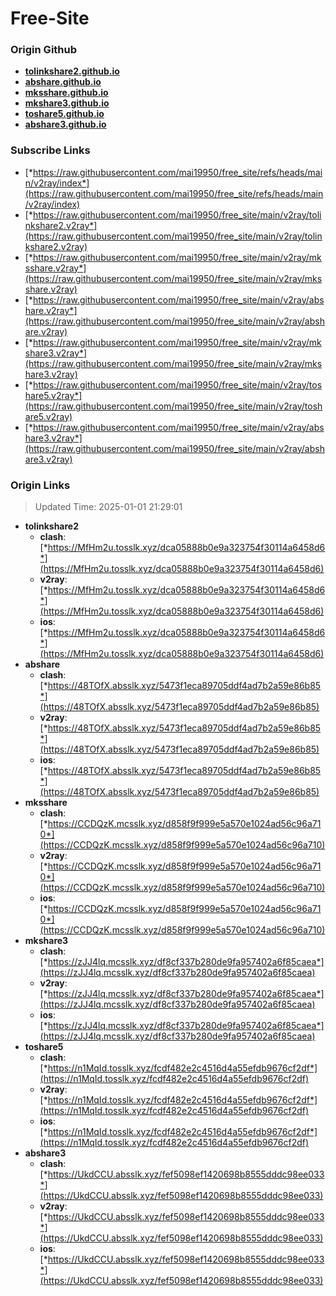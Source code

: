 # Free-Site

### Origin Github

- [**tolinkshare2.github.io**](https://github.com/tolinkshare2/tolinkshare2.github.io)
- [**abshare.github.io**](https://github.com/abshare/abshare.github.io)
- [**mksshare.github.io**](https://github.com/mksshare/mksshare.github.io)
- [**mkshare3.github.io**](https://github.com/mkshare3/mkshare3.github.io)
- [**toshare5.github.io**](https://github.com/toshare5/toshare5.github.io)
- [**abshare3.github.io**](https://github.com/abshare3/abshare3.github.io)

### Subscribe Links

- [*https://raw.githubusercontent.com/mai19950/free_site/refs/heads/main/v2ray/index*](https://raw.githubusercontent.com/mai19950/free_site/refs/heads/main/v2ray/index)
- [*https://raw.githubusercontent.com/mai19950/free_site/main/v2ray/tolinkshare2.v2ray*](https://raw.githubusercontent.com/mai19950/free_site/main/v2ray/tolinkshare2.v2ray)
- [*https://raw.githubusercontent.com/mai19950/free_site/main/v2ray/mksshare.v2ray*](https://raw.githubusercontent.com/mai19950/free_site/main/v2ray/mksshare.v2ray)
- [*https://raw.githubusercontent.com/mai19950/free_site/main/v2ray/abshare.v2ray*](https://raw.githubusercontent.com/mai19950/free_site/main/v2ray/abshare.v2ray)
- [*https://raw.githubusercontent.com/mai19950/free_site/main/v2ray/mkshare3.v2ray*](https://raw.githubusercontent.com/mai19950/free_site/main/v2ray/mkshare3.v2ray)
- [*https://raw.githubusercontent.com/mai19950/free_site/main/v2ray/toshare5.v2ray*](https://raw.githubusercontent.com/mai19950/free_site/main/v2ray/toshare5.v2ray)
- [*https://raw.githubusercontent.com/mai19950/free_site/main/v2ray/abshare3.v2ray*](https://raw.githubusercontent.com/mai19950/free_site/main/v2ray/abshare3.v2ray)

### Origin Links

> Updated Time: 2025-01-01 21:29:01

- **tolinkshare2**
  - **clash**: [*https://MfHm2u.tosslk.xyz/dca05888b0e9a323754f30114a6458d6*](https://MfHm2u.tosslk.xyz/dca05888b0e9a323754f30114a6458d6)
  - **v2ray**: [*https://MfHm2u.tosslk.xyz/dca05888b0e9a323754f30114a6458d6*](https://MfHm2u.tosslk.xyz/dca05888b0e9a323754f30114a6458d6)
  - **ios**: [*https://MfHm2u.tosslk.xyz/dca05888b0e9a323754f30114a6458d6*](https://MfHm2u.tosslk.xyz/dca05888b0e9a323754f30114a6458d6)
- **abshare**
  - **clash**: [*https://48TOfX.absslk.xyz/5473f1eca89705ddf4ad7b2a59e86b85*](https://48TOfX.absslk.xyz/5473f1eca89705ddf4ad7b2a59e86b85)
  - **v2ray**: [*https://48TOfX.absslk.xyz/5473f1eca89705ddf4ad7b2a59e86b85*](https://48TOfX.absslk.xyz/5473f1eca89705ddf4ad7b2a59e86b85)
  - **ios**: [*https://48TOfX.absslk.xyz/5473f1eca89705ddf4ad7b2a59e86b85*](https://48TOfX.absslk.xyz/5473f1eca89705ddf4ad7b2a59e86b85)
- **mksshare**
  - **clash**: [*https://CCDQzK.mcsslk.xyz/d858f9f999e5a570e1024ad56c96a710*](https://CCDQzK.mcsslk.xyz/d858f9f999e5a570e1024ad56c96a710)
  - **v2ray**: [*https://CCDQzK.mcsslk.xyz/d858f9f999e5a570e1024ad56c96a710*](https://CCDQzK.mcsslk.xyz/d858f9f999e5a570e1024ad56c96a710)
  - **ios**: [*https://CCDQzK.mcsslk.xyz/d858f9f999e5a570e1024ad56c96a710*](https://CCDQzK.mcsslk.xyz/d858f9f999e5a570e1024ad56c96a710)
- **mkshare3**
  - **clash**: [*https://zJJ4lq.mcsslk.xyz/df8cf337b280de9fa957402a6f85caea*](https://zJJ4lq.mcsslk.xyz/df8cf337b280de9fa957402a6f85caea)
  - **v2ray**: [*https://zJJ4lq.mcsslk.xyz/df8cf337b280de9fa957402a6f85caea*](https://zJJ4lq.mcsslk.xyz/df8cf337b280de9fa957402a6f85caea)
  - **ios**: [*https://zJJ4lq.mcsslk.xyz/df8cf337b280de9fa957402a6f85caea*](https://zJJ4lq.mcsslk.xyz/df8cf337b280de9fa957402a6f85caea)
- **toshare5**
  - **clash**: [*https://n1MqId.tosslk.xyz/fcdf482e2c4516d4a55efdb9676cf2df*](https://n1MqId.tosslk.xyz/fcdf482e2c4516d4a55efdb9676cf2df)
  - **v2ray**: [*https://n1MqId.tosslk.xyz/fcdf482e2c4516d4a55efdb9676cf2df*](https://n1MqId.tosslk.xyz/fcdf482e2c4516d4a55efdb9676cf2df)
  - **ios**: [*https://n1MqId.tosslk.xyz/fcdf482e2c4516d4a55efdb9676cf2df*](https://n1MqId.tosslk.xyz/fcdf482e2c4516d4a55efdb9676cf2df)
- **abshare3**
  - **clash**: [*https://UkdCCU.absslk.xyz/fef5098ef1420698b8555dddc98ee033*](https://UkdCCU.absslk.xyz/fef5098ef1420698b8555dddc98ee033)
  - **v2ray**: [*https://UkdCCU.absslk.xyz/fef5098ef1420698b8555dddc98ee033*](https://UkdCCU.absslk.xyz/fef5098ef1420698b8555dddc98ee033)
  - **ios**: [*https://UkdCCU.absslk.xyz/fef5098ef1420698b8555dddc98ee033*](https://UkdCCU.absslk.xyz/fef5098ef1420698b8555dddc98ee033)
